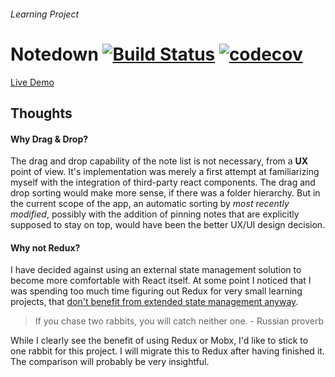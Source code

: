 ###### Learning Project
# Notedown [![Build Status](https://travis-ci.com/sambokai/Notedown.svg?token=B3c5dqi77zsc6HReanrw&branch=master)](https://travis-ci.com/sambokai/Notedown) [![codecov](https://codecov.io/gh/sambokai/Notedown/branch/master/graph/badge.svg?token=Ak3YxHVPFs)](https://codecov.io/gh/sambokai/Notedown)

[Live Demo](http://notedown.sambokai.com)

## Thoughts

#### Why Drag & Drop?
The drag and drop capability of the note list is not necessary, from a **UX** point of view. It's implementation was merely a first attempt at familiarizing myself with the integration of third-party react components. The drag and drop sorting would make more sense, if there was a folder hierarchy. But in the current scope of the app, an automatic sorting by _most recently modified_, possibly with the addition of pinning notes that are explicitly supposed to stay on top, would have been the better UX/UI design decision.


#### Why not Redux?
I have decided against using an external state management solution to become more comfortable with React itself. 
At some point I noticed that I was spending too much time figuring out Redux for very small learning projects, that [don't benefit from extended state management anyway](https://medium.com/@dan_abramov/you-might-not-need-redux-be46360cf367).  

> If you chase two rabbits, you will catch neither one. - Russian proverb

While I clearly see the benefit of using Redux or Mobx, I'd like to stick to one rabbit for this project. I will migrate this to Redux after having finished it. The comparison will probably be very insightful.
